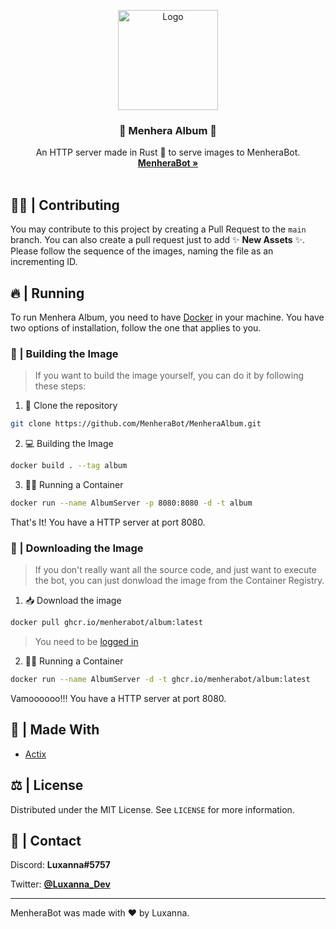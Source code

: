 <p align="center">
    <img src="https://i.imgur.com/H0D5PfH.png" alt="Logo" width="160" height="160">

  <h3 align="center">📔 <b>Menhera Album</b> 📔</h3>

  <p align="center">
    An HTTP server made in Rust 🦀 to serve images to MenheraBot.
    <br />
    <a href="https://github.com/MenheraBot/MenheraBot"><strong>MenheraBot »</strong></a>
    <br />
    <br />
  </p>
</p>

## 👨‍💻 | Contributing

You may contribute to this project by creating a Pull Request to the `main` branch. You can also create a pull request just to add ✨ **New Assets** ✨. Please follow the sequence of the images, naming the file as an incrementing ID.

## 🔥 | Running

To run Menhera Album, you need to have [Docker](https://www.docker.com/) in your machine. You have two options of installation, follow the one that applies to you.

### 🔮 | Building the Image

> If you want to build the image yourself, you can do it by following these steps:

1. 🧹 Clone the repository

```bash
git clone https://github.com/MenheraBot/MenheraAlbum.git
```

2. 💻 Building the Image

```bash
docker build . --tag album
```

3. 🏃‍♂️ Running a Container

```bash
docker run --name AlbumServer -p 8080:8080 -d -t album
```

That's It! You have a HTTP server at port 8080.

### 🎉 | Downloading the Image

> If you don't really want all the source code, and just want to execute the bot, you can just donwload the image from the Container Registry.

1. 📥 Download the image

```bash
docker pull ghcr.io/menherabot/album:latest
```

> You need to be [logged in](https://docs.github.com/en/packages/working-with-a-github-packages-registry/working-with-the-container-registry#authenticating-to-the-container-registry)

2. 🏃‍♂️ Running a Container

```bash
docker run --name AlbumServer -d -t ghcr.io/menherabot/album:latest
```

Vamoooooo!!! You have a HTTP server at port 8080.

## 🔨 | Made With

- [Actix](https://actix.rs/)

## ⚖️ | License

Distributed under the MIT License. See `LICENSE` for more information.

## 📧 | Contact

Discord: **Luxanna#5757**

Twitter: **[@Luxanna_Dev](https://twitter.com/Luxanna_Dev)**

---

MenheraBot was made with ❤️ by Luxanna.

